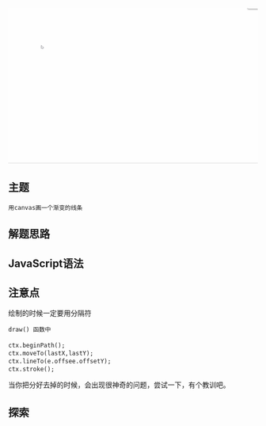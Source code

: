 ![audio](demo08.gif)

## 主题
    
    用canvas画一个渐变的线条

## 解题思路



## JavaScript语法


## 注意点

绘制的时候一定要用分隔符
```
draw() 函数中

ctx.beginPath();
ctx.moveTo(lastX,lastY);
ctx.lineTo(e.offsee.offsetY);
ctx.stroke();
```
当你把分好去掉的时候，会出现很神奇的问题，尝试一下，有个教训吧。

## 探索


